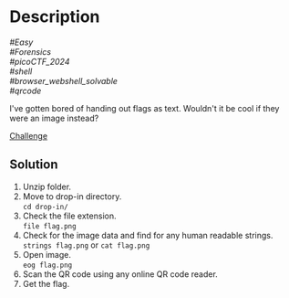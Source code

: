 # Description

_#Easy_<br>
_#Forensics_<br>
_#picoCTF_2024_<br>
_#shell_<br>
_#browser_webshell_solvable_<br>
_#qrcode_<br>

I've gotten bored of handing out flags as text. Wouldn't it be cool if they were an image instead?

[Challenge](Scan-Surprise.zip)

## Solution

1. Unzip folder.
2. Move to drop-in directory.<br>
   `cd drop-in/`
3. Check the file extension.<br>
   `file flag.png`
4. Check for the image data and find for any human readable strings.<br>
   `strings flag.png` or `cat flag.png`
5. Open image.<br>
   `eog flag.png`
6. Scan the QR code using any online QR code reader.
7. Get the flag.
